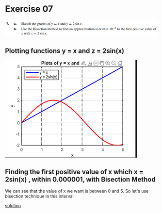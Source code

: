 # Exercise 07

![ex7](image.png)

## Plotting functions y = x and z = 2sin(x)

![graph](plot.png)

## Finding the first positive value of x which x = 2sin(x) , within 0.000001, with Bisection Method

We can see that the value of x we want is between 0 and 5. So let's use bisection technique in this interval

[solution](ex07.c)
